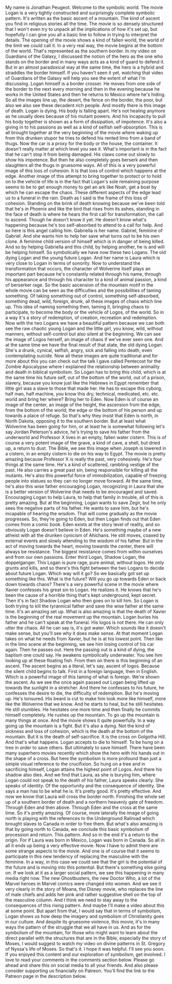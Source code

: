  My name is Jonathan Peugeot. Welcome to the symbolic world. The movie Logan is a very tightly constructed and surprisingly complete symbolic pattern. It's written as the basic ascent of a mountain. The kind of ascent you find in religious stories all the time. The movie is so densely structured that I won't even try to unpack all the implications of how it's set up, but hopefully I can give you all a basic line to follow in trying to interpret the details. The opening of the movie shows a kind of fallen world, the world of the limit we could call it. In a very real way, the movie begins at the bottom of the world. That's represented as the southern border. In my video on Guardians of the Galaxy, I discussed the notion of the hero as the one who stands on the border and in many ways acts as a kind of guard to defend it. But in an almost paradoxical way at the same time, the hero is a hybrid and straddles the border himself. If you haven't seen it yet, watching that video of Guardians of the Galaxy will help you see the extent of what I'm discussing. Logan himself is a border crosser. He moves from one side of the border to the next every morning and then in the evening because he works in the United States and then he returns to Mexico where he's hiding. So all the images line up, the desert, the fence on the border, the poor, but also we also see these decadent rich people. And mostly there is this image of death. Logan is dying. His body is falling apart. He's not healing anymore as he usually does because of his mutant powers. And his incapacity to pull his body together is shown as a form of dissipation, of impotence. It's also a giving in to his passions as well as a kind of selfish self-absorption. This is all brought together at the very beginning of the movie where waking up from this drunken stupor he tries to defend his rented limo from a band of thugs. Now the car is a proxy for the body or the house, the container. It doesn't really matter at which level you see it. What's important is in the fact that he can't stop it from being damaged. His claws come out slowly to show his impotence. But then he also completely goes berserk and then slaughters all the thugs in gruesome ways. All of this is a very powerful image of this loss of cohesion. It is that loss of control which happens at the edge. Another image of this attempt to bring together to protect or to hold on to the vehicle of life is in the fact that Logan's sole remaining purpose seems to be to get enough money to get an ark like Noah, get a boat by which he can escape the chaos. These different aspects of the edge lead us to a funeral in the rain. Death as I said is the frame of this loss of cohesion. Standing on the brink of death knowing because we've been told that he's in Phoenix and like the bird that rises from its ashes, standing in the face of death is where he hears the first call for transformation, the call to ascend. Though he doesn't know it yet. He doesn't know what's happening because he's too self-absorbed to attend to a call for help. And so here is this angel calling him. Gabriella is her name. Gabriel, feminine of Gabriel. And she wants him to help her save what turns out to be his own clone. A feminine child version of himself which is in danger of being killed. And so by helping Gabriella and this child, by helping another, he is and will be helping himself. So symbolically we have now these two Logans. The old dying Logan and the young future Logan. And her name is Laura which is very close to Logan in terms of sonority. Now to understand the transformation that occurs, the character of Wolverine itself plays an important part because he's constantly related through his name, through his appearance and through his character to a kind of animal passion, a kind of berserker rage. So the basic ascension of the mountain motif in the whole movie can be seen as the difficulties and the possibilities of taming something. Of taking something out of control, something self-absorbed, something dead, wild, foreign, drunk, all these images of chaos which line up. This idea of naming something then, taming it, bringing chaos to participate, to become the body or the vehicle of Logos, of the world. So in a way it's a story of redemption, of creation, recreation and redemption. Now with the two Logans we have a beautiful pattern because we can both see the raw chaotic young Logan and the little girl, you know, wild, without manners, without self-control but also silent at the beginning. We can see the image of Logos herself, an image of chaos if we've ever seen one. And at the same time we have the final result of that state, the old dying Logan. She's a drunk, cynical, selfish, angry, sick and falling into death, even contemplating suicide. Now all these images are quite traditional and for more about this you can check out the talk I gave called Pentecost for the Zombie Apocalypse where I explained the relationship between animality and death in biblical symbolism. So Logan has to bring this child, which is at the same time his future self, out of the bottom of the world, out of a prison, slavery, because you know just like the Hebrews in Egypt remember that little girl was a slave to those that made her. He has to escape this cyborg, half man, half machine, you know this dry, technical, medicated, etc. etc. world and bring her where? Bring her to Eden. Now Eden is of course an image of the center, an image of the height, the ascension from the edge, from the bottom of the world, the edge or the bottom of his person and up towards a place of refuge. So that's why they insist that Eden is north, in North Dakota, opposing it to the southern border. But at least what Wolverine has been going for him, or at least he is somewhat following let's say Jordan Peterson's advice, he's trying to save his father from the underworld and Professor X lives in an empty, fallen water cistern. This is of course a very potent image of the grave, a kind of cave, a shell, but dried up, a return to dust. The Bible, we see this image when Joseph is lowered in a cistern, in an empty cistern to die on his way to Egypt. The movie is pretty amazing because Professor X is really the past, very cohesively. He's four things at the same time. He's a kind of scattered, rambling vestige of the past. He also carries a great past sin, being responsible for killing all the mutants. He's also this powerful force of immobilization, capable of freezing people into statues so they can no longer move forward. At the same time, he's also this wise father encouraging Logan, recognizing in Laura that she is a better version of Wolverine that needs to be encouraged and saved. Encouraging Logan to help Laura, to help that family in trouble, all of this is pretty amazing. But at the beginning, Logan wants to save Zegir, but he only sees the negative parts of his father. He wants to save him, but he's incapable of hearing the wisdom. That will come gradually as the movie progresses. So, they're going to Eden, but then Logan finds out that Eden comes from a comic book. Eden exists at the story level of reality, and so obviously Logan doesn't believe in Eden. He's something maybe of a new atheist with all the drunken cynicism of Ahichans. He still moves, coaxed by external events and slowly attending to the wisdom of his father. But in the act of moving towards the heart, moving towards the center, there will always be resistance. The biggest resistance comes from within ourselves and from our own passions. Enter third Logan, Shadow Logan, the doppelganger. This Logan is pure rage, pure animal, without logos. He only grunts and kills, and so there's this fight between the two Logans to decide about future Logan. Which way will it go? So we basically got set up something like this. What is the future? Will you go up towards Eden or back down towards chaos? There's a very powerful scene in the movie where Xavier confesses his great sin to Logan. He realizes it. He knows that he's been the cause of a horrible thing that's kept underground, kept secret. Then it's in fact Shadow Logan who then goes on to kill him. So Logan is both trying to kill the tyrannical father and save the wise father at the same time. It's an amazing set up. What is also amazing is that the death of Xavier is the beginning of the real movement up the mountain. Logan buries his father and he can't speak at the funeral. His logos is not there. He can only utter the chaos. All he can say is, it's got water. Which sounds like it doesn't make sense, but you'll see why it does make sense. At that moment Logan takes on what he needs from Xavier, but he is at his lowest point. Then like in the limo scene at the beginning, we see him losing control of his car again. Then he passes out. Here the passing out is a kind of dying, the baptism one could say. He awakens symbolically underwater. You see him looking up at these floating fish. From then on there is this beginning of an ascent. The ascent begins as a literal, let's say, ascent of logos. Because the silent child begins to talk. First in a foreign language, then in English. Which is a powerful image of this taming of what is foreign. We're shown the ascent. As we see the once again passed out Logan being lifted up towards the sunlight in a stretcher. And there he confesses to his future, he confesses the desire to die, the difficulty of redemption. But he's moving up. He's tonsured. His beard is cut to make him look more like himself, more like the Wolverine that we know. And he starts to heal, but he still hesitates. He still stumbles. He hesitates one more time and then finally he commits himself completely. He rushes up the mountain. To go up the mountain is many things at once. And the movie shows it quite powerfully. In a way going up the mountain is a fight. But it's also a dying. Not the kind of sickness and loss of cohesion, which is the death at the bottom of the mountain. But it is the death of self-sacrifice. It is the cross on Golgotha Hill. And that's what happens. Logan accepts to die to himself. To be hung on a tree in order to save others. But ultimately to save himself. There have been many superhero movies recently which show the hero with his hands out in the shape of a cross. But here the symbolism is more profound than just a simple visual reference to the crucifixion. So hung on a tree and in sacrificing himself, Logan attains the highest point of Logos. And there his shadow also dies. And we find that Laura, as she is burying him, where Logan could not speak to the death of his father, Laura speaks clearly. She speaks of identity. Of the opportunity and the consequence of identity. She says a man has to be what he is. It's pretty good. It's pretty effective. And now we know that Laura will cross the border north. Finishing the whole set up of a southern border of death and a northern heavenly gate of freedom. Through Eden and then above. Through Eden and the cross at the same time. So it's pretty amazing. Of course, more laterally the image of going north is playing with the references to the Underground Railroad which brought slaves to Canada in order to free them. But what's also amazing is that by going north to Canada, we conclude this basic symbolism of procession and return. This pattern. And so in the end it's a return to the origin. For if Laura was born in Mexico, Logan was born in Canada. So all in all it ends up being a very effective movie. Now I have to admit there are some strange aspects to the movie. And one is of course that it seems to participate in this new tendency of replacing the masculine with the feminine. In a way, in this case we could see that the girl is the potential of the future and is moving into this potential. But there's something else going on. If we look at it as a larger social pattern, we see this happening in many media right now. The new Ghostbusters, the new Doctor Who, a lot of the Marvel heroes in Marvel comics were changed into women. And we see it very clearly in the story of Moana, the Disney movie, who replaces the line of male chiefs and adds her pink and rather suggestive shell on the top of the masculine column. And I think we need to stay away to the consequences of this rising pattern. And maybe I'll make a video about this at some point. But apart from that, I would say that in terms of symbolism, Logan shows us how deep the imagery and symbolism of Christianity goes in our culture. And despite its gruesome violence, this movie, it's in many ways the pattern of the struggle that we all have in us. And as for the symbolism of the mountain, for those who might want to learn about the direct parallel with the structures that are in the Bible, especially the story of Moses, I would suggest to watch my video on divine patterns in St. Gregory of Nyssa's life of Moses. So that's it. I hope it was helpful. I'll see you soon. If you enjoyed this content and our exploration of symbolism, get involved. I love to read your comments in the comments section below. Please go ahead and share this on social media to all your friends. And also please consider supporting us financially on Patreon. You'll find the link to the Patreon page in the description below.